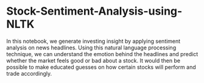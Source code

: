 # Stock-Sentiment-Analysis-using-NLTK


In this notebook, we generate investing insight by applying sentiment analysis on news headlines.
Using this natural language processing technique, we can understand the emotion behind the headlines and predict whether the market feels good or bad about a stock.
It would then be possible to make educated guesses on how certain stocks will perform and trade accordingly.
